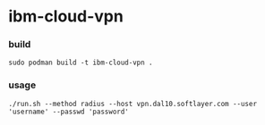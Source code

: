 # ibm-cloud-vpn

### build

```
sudo podman build -t ibm-cloud-vpn .
```

### usage

```
./run.sh --method radius --host vpn.dal10.softlayer.com --user 'username' --passwd 'password'
```
